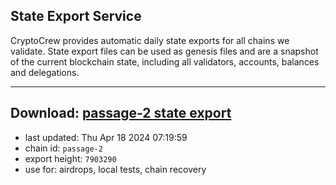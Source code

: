## State Export Service
CryptoCrew provides automatic daily state exports for all chains we validate. State export files can be used as genesis files and are a snapshot of the current blockchain state, including all validators, accounts, balances and delegations.

---
**Download: [passage-2 state export](https://dl-eu2.ccvalidators.com/SERVICE/passage/passage-2_export_7903290.json)**
---

- last updated: Thu Apr 18 2024 07:19:59
- chain id: `passage-2`
- export height: `7903290`
- use for: airdrops, local tests, chain recovery
